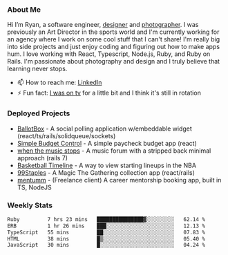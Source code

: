 ### About Me
Hi I’m Ryan, a software engineer, [designer](https://www.denvermullets.com/video) and [photographer](https://www.denvermullets.com/). I was previously an Art Director in the sports world and I'm currently working for an agency where I work on some cool stuff that I can't share! I'm really big into side projects and just enjoy coding and figuring out how to make apps hum. I love working with React, Typescript, Node.js, Ruby, and Ruby on Rails. I'm passionate about photography and design and I truly believe that learning never stops.

- 📫 How to reach me: [LinkedIn](https://www.linkedin.com/in/ryanvaznis)
- ⚡ Fun fact: [I was on tv](https://vimeo.com/381425882) for a little bit and I think it's still in rotation

### Deployed Projects
- [BallotBox](https://voteballotbox.com/) - A social polling application w/embeddable widget (react/ts/rails/solidqueue/sockets)
- [Simple Budget Control](https://simplebudgetcontrol.com/) - A simple paycheck budget app (react)
- [when the music stops](https://whenthemusicstops.net) - A music forum with a stripped back minimal approach (rails 7)
- [Basketball Timeline](https://basketball-timeline.com/?team=PHO&year=2023) - A way to view starting lineups in the NBA
- [99Staples](https://www.99staples.com/collections/denvermullets/9) - A Magic The Gathering collection app (react/rails)
- [mentumm](https://portal.mentumm.com/) - (Freelance client) A career mentorship booking app, built in TS, NodeJS

### Weekly Stats
<!--START_SECTION:waka-->

```txt
Ruby         7 hrs 23 mins   ███████████████▓░░░░░░░░░   62.14 %
ERB          1 hr 26 mins    ███░░░░░░░░░░░░░░░░░░░░░░   12.13 %
TypeScript   55 mins         ██░░░░░░░░░░░░░░░░░░░░░░░   07.83 %
HTML         38 mins         █▒░░░░░░░░░░░░░░░░░░░░░░░   05.40 %
JavaScript   30 mins         █░░░░░░░░░░░░░░░░░░░░░░░░   04.24 %
```

<!--END_SECTION:waka-->
